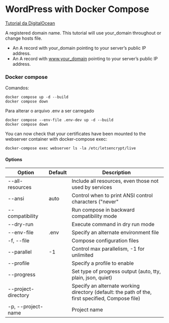# WordPress with Docker Compose

[Tutorial da DigitalOcean]([https://](https://www.digitalocean.com/community/tutorials/how-to-install-wordpress-with-docker-compose))

A registered domain name. This tutorial will use your_domain throughout or change hosts file.
- An A record with your_domain pointing to your server’s public IP address.
- An A record with www.your_domain pointing to your server’s public IP address.


### Docker compose

Comandos:
```
docker compose up -d --build
docker compose down
```

Para alterar o arquivo .env a ser carregado
```
docker compose --env-file .env-dev up -d --build
docker compose down
```




You can now check that your certificates have been mounted to the webserver container with docker-compose exec:
```
docker-compose exec webserver ls -la /etc/letsencrypt/live
```


#### Options

| Option              | Default | Description                                                                                      |
| ------------------- | ------- | ------------------------------------------------------------------------------------------------ |
| --all-resources     |         | Include all resources, even those not used by services                                           |
| --ansi              | auto    | Control when to print ANSI control characters ("never"                                           | "always" | "auto") |
| --compatibility     |         | Run compose in backward compatibility mode                                                       |
| --dry-run           |         | Execute command in dry run mode                                                                  |
| --env-file          | .env    | Specify an alternate environment file                                                            |
| -f, --file          |         | Compose configuration files                                                                      |
| --parallel          | -1      | Control max parallelism, -1 for unlimited                                                        |
| --profile           |         | Specify a profile to enable                                                                      |
| --progress          |         | Set type of progress output (auto, tty, plain, json, quiet)                                      |
| --project-directory |         | Specify an alternate working directory (default: the path of the, first specified, Compose file) |
| -p, --project-name  |         | Project name                                                                                     |
